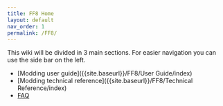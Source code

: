 ```yaml
---
title: FF8 Home
layout: default
nav_order: 1
permalink: /FF8/
---
```



This wiki will be divided in 3 main sections. For easier navigation you can use the side bar on the left.

- [Modding user guide]({{site.baseurl}}/FF8/User Guide/index)
- [Modding technical reference]({{site.baseurl}}/FF8/Technical Reference/index)
- [FAQ]({{site.baseurl}}/FF8/faq)